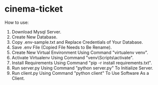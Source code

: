 # cinema-ticket

How to use:
1. Download Mysql Server.
2. Create New Database.
3. Copy .env-sample.txt and Replace Credentials of Your Database.
4. Save .env File (Copied File Needs to Be Rename).
5. Create New Virtual Environment Using Command "virtualenv venv".
6. Activate Virtualenv Using Command "venv\Scripts\activate".
7. Install Requirements Using Command "pip -r install requirements.txt".
8. Run server.py Using Command "python server.py" To Initialize Server.
9. Run client.py Using Command "python client" To Use Software As a Client.